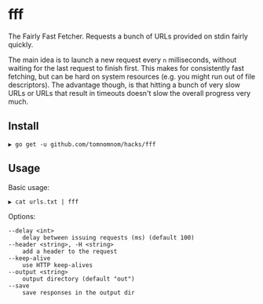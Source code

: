 # fff

The Fairly Fast Fetcher. Requests a bunch of URLs provided on stdin fairly quickly.

The main idea is to launch a new request every `n` milliseconds, without waiting
for the last request to finish first. This makes for consistently fast fetching,
but can be hard on system resources (e.g. you might run out of file descriptors).
The advantage though, is that hitting a bunch of very slow URLs or URLs that
result in timeouts doesn't slow the overall progress very much.

## Install

```
▶ go get -u github.com/tomnomnom/hacks/fff
```

## Usage

Basic usage:
```
▶ cat urls.txt | fff
```

Options:

```
--delay <int>
    delay between issuing requests (ms) (default 100)
--header <string>, -H <string>
    add a header to the request
--keep-alive
    use HTTP keep-alives
--output <string>
    output directory (default "out")
--save
    save responses in the output dir
```



